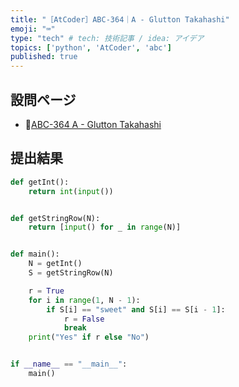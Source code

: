 ```yaml
---
title: "［AtCoder］ABC-364｜A - Glutton Takahashi"
emoji: "⌨️"
type: "tech" # tech: 技術記事 / idea: アイデア
topics: ['python', 'AtCoder', 'abc']
published: true
---
```


## 設問ページ

- 🔗[ABC-364 A - Glutton Takahashi](https://atcoder.jp/contests/abc364/tasks/abc364_a)

## 提出結果

```python
def getInt():
    return int(input())


def getStringRow(N):
    return [input() for _ in range(N)]


def main():
    N = getInt()
    S = getStringRow(N)

    r = True
    for i in range(1, N - 1):
        if S[i] == "sweet" and S[i] == S[i - 1]:
            r = False
            break
    print("Yes" if r else "No")


if __name__ == "__main__":
    main()
```
